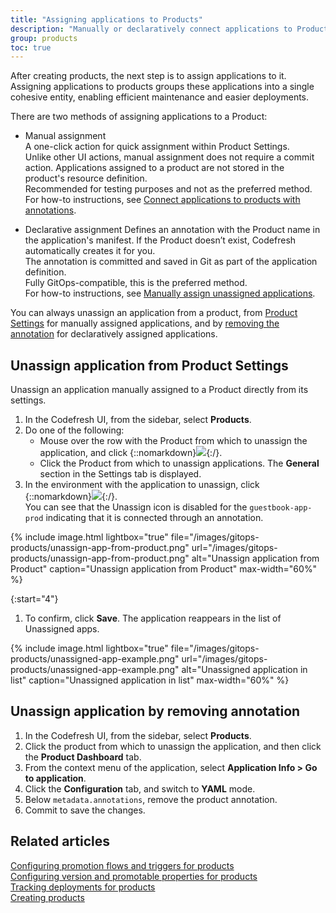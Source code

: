 ```yaml
---
title: "Assigning applications to Products"
description: "Manually or declaratively connect applications to Products"
group: products
toc: true
---
```


After creating products, the next step is to assign applications to it.
Assigning applications to products groups these applications into a single cohesive entity, enabling efficient maintenance and easier deployments.

There are two methods of assigning applications to a Product:

* Manual assignment  
  A one-click action for quick assignment within Product Settings.  
  Unlike other UI actions, manual assignment does not require a commit action. Applications assigned to a product are not stored in the product's resource definition.  
  Recommended for testing purposes and not as the preferred method.  
  For how-to instructions, see [Connect applications to products with annotations]({{site.baseurl}}/docs/products/configure-product-settings/#connect-applications-to-product-with-annotations).


* Declarative assignment 
  Defines an annotation with the Product name in the application's manifest. If the Product doesn’t exist, Codefresh automatically creates it for you.  
  The annotation is committed and saved in Git as part of the application definition.   
  Fully GitOps-compatible, this is the preferred method.  
  For how-to instructions, see [Manually assign unassigned applications]({{site.baseurl}}/docs/products/configure-product-settings/#manually-assign-unassigned-applications).

You can always unassign an application from a product, from [Product Settings](#unassign-application-from-product-settings) for manually assigned applications, and by [removing the annotation](#unassign-application-by-removing-annotation) for declaratively assigned applications.

<!---- ## Manually assign applications to Products

Manually assign an application through the Product's settings.

This is one of two methods for assigning applications to Products. The other method involves adding annotations to the application's manifest, as described in [Use annotations to connect applications to Products](#use-annotations-to-connect-applications-to-products).


1. In the Codefresh UI, from the sidebar, select **Products**.
1. If needed, search for the application, or filter by Application or Environment.
1. Do one of the following:
  * Mouse over the row with the Product to which to assign the application, and click {::nomarkdown}<img src="../../../images/icons/settings.png?display=inline-block">{:/}.
  * Click the name of the Product for which to assign application.  
 The list of Unassigned apps is displayed in **Settings > Manage Applications**.

{% include 
	image.html 
	lightbox="true" 
	file="/images/gitops-products/unassigned-apps-in-product.png" 
	url="/images/gitops-products/unassigned-apps-in-product.png" 
	alt="Unassigned applications in Product" 
	caption="Unassigned applications in Product"
  max-width="60%" 
%}

{:start="4"}
1. If needed, again search for applications or filter unassigned applications by **Environment**.
1. To assign an application, click {::nomarkdown}<img src="../../../images/icons/runtime-topology-add-cluster.png?display=inline-block">{:/}.  
1. To confirm the assignment, click **Save**. 
  If you have defined an Environment for the application, the application is automatically added to the Environment defined for it.


{% include 
	image.html 
	lightbox="true" 
	file="/images/gitops-products/assign-app-to-env.png" 
	url="/images/gitops-products/assign-app-to-env.png" 
	alt="Application assigned to Product in defined Environment" 
	caption="Application assigned to Product in defined Environment"
  max-width="60%" 
%}




## Use annotations to connect applications to Products
Connect an application to a Product declaratively by adding the predefined annotation to the application's manifest.

This is one of two methods for assigning applications to Products. The other method is to manually assign them from the product's [Settings](#manually-assign-applications-to-products).

1. Copy the Product's annotation:
  1. In the Codefresh UI, from the sidebar, select **Products**.
  1. Do one of the following:
    * Mouse over the row with the Product to which to assign the application, and click {::nomarkdown}<img src="../../../images/icons/edit.png?display=inline-block">{:/}.
    * Click the Product for which to assign applications.
    The **General** section in the Settings tab is displayed.
  1. Below Connect Applications, copy the annotation to add to the application's manifest.


{% include 
	image.html 
	lightbox="true" 
	file="/images/gitops-products/settings/general-copy-annotation.png" 
	url="/images/gitops-products/settings/general-copy-annotation.png" 
	alt="Copy annotation for Product" 
	caption="Copy annotation for Product"
  max-width="60%" 
%}

{:start="2"}
1. Add the annotation to the application's manifest:
  1. Click the **Product Dashboard** tab. 
  1. From the context menu of the application, select **Application Info > Go to application**.
  1. Click the **Configuration** tab, and switch to **YAML** mode.
  1. Paste below `metadata.annotations`.

{% include 
	image.html 
	lightbox="true" 
	file="/images/gitops-products/app-with-annotation.png" 
	url="/images/gitops-products/app-with-annotation.png" 
	alt="Add annotation to application manifest" 
	caption="Add annotation to application manifest"
  max-width="60%" 
%}

  {:start="7"}
  1. Commit to save the changes.

If you return to the GitOps Products dashboard and expand the Product, you'll now see that the application is part of the Product.


-->


## Unassign application from Product Settings
Unassign an application manually assigned to a Product directly from its settings. 

1. In the Codefresh UI, from the sidebar, select **Products**.
1. Do one of the following:
    * Mouse over the row with the Product from which to unassign the application, and click {::nomarkdown}<img src="../../../images/icons/settings.png?display=inline-block">{:/}.
    * Click the Product from which to unassign applications.
    The **General** section in the Settings tab is displayed.
1. In the environment with the application to unassign, click {::nomarkdown}<img src="../../../images/icons/unassign-app.png?display=inline-block">{:/}.  
  You can see that the Unassign icon is disabled for the `guestbook-app-prod` indicating that it is connected through an annotation.

{% include 
	image.html 
	lightbox="true" 
	file="/images/gitops-products/unassign-app-from-product.png" 
	url="/images/gitops-products/unassign-app-from-product.png" 
	alt="Unassign application from Product" 
	caption="Unassign application from Product"
  max-width="60%" 
%}

{:start="4"}
1. To confirm, click **Save**.
  The application reappears in the list of Unassigned apps. 

{% include 
	image.html 
	lightbox="true" 
	file="/images/gitops-products/unassigned-app-example.png" 
	url="/images/gitops-products/unassigned-app-example.png" 
	alt="Unassigned application in list" 
	caption="Unassigned application in list"
  max-width="60%" 
%}

## Unassign application by removing annotation

1. In the Codefresh UI, from the sidebar, select **Products**.
1. Click the product from which to unassign the application, and then click the **Product Dashboard** tab.
1. From the context menu of the application, select **Application Info > Go to application**.
1. Click the **Configuration** tab, and switch to **YAML** mode.
1. Below `metadata.annotations`, remove the product annotation.
1. Commit to save the changes.

## Related articles
[Configuring promotion flows and triggers for products]({{site.baseurl}}/docs/products/promotion-flow-triggers/)   
[Configuring version and promotable properties for products]({{site.baseurl}}/docs/products/manage-products/promotion-version-properties/)  
[Tracking deployments for products]({{site.baseurl}}/docs/products/product-releases/)  
[Creating products]({{site.baseurl}}/docs/products/create-product/)   